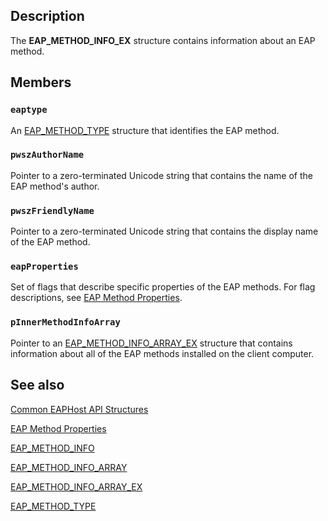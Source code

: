 ## Description

The **EAP_METHOD_INFO_EX** structure contains information about an EAP method.

## Members

### `eaptype`

An [EAP_METHOD_TYPE](https://learn.microsoft.com/windows/desktop/api/eaptypes/ns-eaptypes-eap_method_type) structure that identifies the EAP method.

### `pwszAuthorName`

Pointer to a zero-terminated Unicode string that contains the name of the EAP method's author.

### `pwszFriendlyName`

Pointer to a zero-terminated Unicode string that contains the display name of the EAP method.

### `eapProperties`

Set of flags that describe specific properties of the EAP methods. For flag descriptions, see [EAP Method Properties](https://learn.microsoft.com/windows/win32/eaphost/eap-method-properties).

### `pInnerMethodInfoArray`

Pointer to an [EAP_METHOD_INFO_ARRAY_EX](https://learn.microsoft.com/windows/desktop/api/eaptypes/ns-eaptypes-eap_method_info_array_ex) structure that contains information about all of the EAP methods installed on the client computer.

## See also

[Common EAPHost API Structures](https://learn.microsoft.com/windows/win32/eaphost/common-eap-host-api-structures)

[EAP Method Properties](https://learn.microsoft.com/windows/win32/eaphost/eap-method-properties)

[EAP_METHOD_INFO](https://learn.microsoft.com/windows/desktop/api/eaptypes/ns-eaptypes-eap_method_info)

[EAP_METHOD_INFO_ARRAY](https://learn.microsoft.com/windows/desktop/api/eaptypes/ns-eaptypes-eap_method_info_array)

[EAP_METHOD_INFO_ARRAY_EX](https://learn.microsoft.com/windows/desktop/api/eaptypes/ns-eaptypes-eap_method_info_array_ex)

[EAP_METHOD_TYPE](https://learn.microsoft.com/windows/desktop/api/eaptypes/ns-eaptypes-eap_method_type)